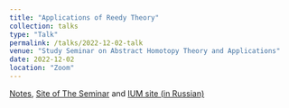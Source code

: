 ```yaml
---
title: "Applications of Reedy Theory"
collection: talks
type: "Talk"
permalink: /talks/2022-12-02-talk
venue: "Study Seminar on Abstract Homotopy Theory and Applications"
date: 2022-12-02
location: "Zoom"
---
```


[Notes](https://magisterlud.github.io/files/Reedy%20Cats%20and%20their%20Applications.pdf), [Site of The Seminar](https://sites.google.com/view/homotopy-basics-seminar) and [IUM site (in Russian)](https://ium.mccme.ru/f22/f22-kaledin.html)
